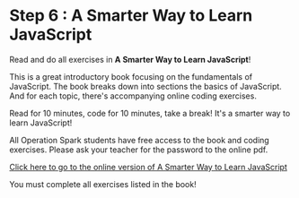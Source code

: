 # Step 6 : A Smarter Way to Learn JavaScript

Read and do all exercises in **A Smarter Way to Learn JavaScript**!

This is a great introductory book focusing on the fundamentals of JavaScript. The book breaks down into sections the basics of JavaScript.  And for each topic, there's accompanying online coding exercises.

Read for 10 minutes, code for 10 minutes, take a break! It's a smarter way to learn JavaScript!

All Operation Spark students have free access to the book and coding exercises. Please ask your teacher for the password to the online pdf.

<a href="http://www.asmarterwaytolearn.com/js/js_for_spark.pdf" target="_blank">Click here to go to the online version of A Smarter Way to Learn JavaScript</a>

You must complete all exercises listed in the book!



